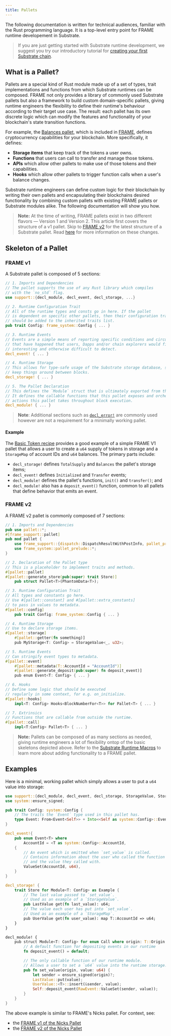 ```yaml
---
title: Pallets
---
```


The following documentation is written for technical audiences, familiar with the Rust programming
language. It is a top-level entry point for FRAME runtime developement in Substrate. 

> If you are just getting started with Substrate runtime development, we suggest you try
> our introductory tutorial for
> [creating your first Substrate chain](../../tutorials/create-your-first-substrate-chain).

## What is a Pallet?

Pallets are a special kind of Rust module made up of a set of types, trait implementations and functions 
from which Substrate runtimes can be composed. FRAME not only 
provides a library of commonly used Substrate pallets but also a framework to build custom domain-specific 
pallets, giving runtime engineers the flexibility to define their runtime's behaviour according to their 
target use case. The result: each pallet has its own discrete logic which can modify the features and 
functionality of your blockchain's state transition functions.


For example, the [Balances pallet](https://github.com/paritytech/substrate/tree/master/frame/balances), which is included in [FRAME](/knowledgebase/runtime/frame), defines cryptocurrency capabilities for your blockchain. More specifically, it
defines: 
- **Storage items** that keep track of the tokens a user owns.
- **Functions** that users can call to transfer
and manage those tokens.
- **APIs** which allow other pallets to make use of those tokens and their capabilities.
- **Hooks**
which allow other pallets to trigger function calls when a user's balance changes.

Substrate runtime engineers can define custom logic for their blockchain by writing their own pallets and encapsulating their blockchains desired functionality by combining custom pallets with existing FRAME pallets or Substrate modules alike. The following documentation will show you how.

> **Note:** At the time of writing, FRAME pallets exist in two different flavors &mdash; Version 1 and Version 2. This article first covers the structure of a v1 pallet. Skip to [FRAME v2](./pallets#frame-v2) for the latest structure of a Substrate pallet. Read [here](./macros#frame-v1-vs-v2) for more information on these changes.

## Skeleton of a Pallet
### FRAME v1
A Substrate pallet is composed of 5 sections:

```rust
// 1. Imports and Dependencies
// The pallet supports the use of any Rust library which compiles
// with the `no_std` flag.
use support::{decl_module, decl_event, decl_storage, ...}

// 2. Runtime Configuration Trait
// All of the runtime types and consts go in here. If the pallet
// is dependent on specific other pallets, then their configuration traits
// should be added to the inherited traits list.
pub trait Config: frame_system::Config { ... }

// 3. Runtime Events
// Events are a simple means of reporting specific conditions and circumstances
// that have happened that users, Dapps and/or chain explorers would find
// interesting and otherwise difficult to detect.
decl_event! { ... }

// 4. Runtime Storage
// This allows for type-safe usage of the Substrate storage database, so you can
// keep things around between blocks.
decl_storage! { ... }

// 5. The Pallet Declaration
// This defines the `Module` struct that is ultimately exported from this pallet.
// It defines the callable functions that this pallet exposes and orchestrates
// actions this pallet takes throughout block execution.
decl_module! { ... }
```
> **Note**: Additional sections such as [`decl_error!`](./macros#decl_error) are commonly used however are not a requirement for a minimally working pallet.
#### Example

The [Basic Token recipe](https://substrate.dev/recipes/basic-token.html) provides a good example of a simple FRAME V1 pallet that allows a user to create a `u64` supply of tokens in storage and a `StorageMap` of account IDs and `u64` balances. The primary parts include:
- `decl_storage!` defines `TotalSupply` and `Balances` the pallet's storage items;
- `decl_event!` defines `Initialized` and `Transfer` events;
- `decl_module!` defines the pallet's functions, `init()` and `transfer()`; and
- `decl_module!` also has a `deposit_event()` function, common to all pallets that define behavior that emits an event.
### FRAME v2
A FRAME v2 pallet is commonly composed of 7 sections:

```rust
// 1. Imports and Dependencies
pub use pallet::*;
#[frame_support::pallet]
pub mod pallet {
	use frame_support::{dispatch::DispatchResultWithPostInfo, pallet_prelude::*};
	use frame_system::pallet_prelude::*;
}

// 2. Declaration of the Pallet type 
// This is a placeholder to implement traits and methods.
#[pallet::pallet]
#[pallet::generate_store(pub(super) trait Store)]
	pub struct Pallet<T>(PhantomData<T>);

// 3. Runtime Configuration Trait
// All types and constants go here. 
// Use #[pallet::constant] and #[pallet::extra_constants] 
// to pass in values to metadata.
#[pallet::config]
	pub trait Config: frame_system::Config { ... }

// 4. Runtime Storage
// Use to declare storage items.
#[pallet::storage]
	#[pallet::getter(fn something)]
	pub MyStorage<T: Config> = StorageValue<_, u32>;

// 5. Runtime Events
// Can stringify event types to metadata.
#[pallet::event]
	#[pallet::metadata(T::AccountId = "AccountId")]
	#[pallet::generate_deposit(pub(super) fn deposit_event)]
	pub enum Event<T: Config> { ... }

// 6. Hooks
// Define some logic that should be executed
// regularly in some context, for e.g. on_initialize.
#[pallet::hooks]
	impl<T: Config> Hooks<BlockNumberFor<T>> for Pallet<T> { ... }

// 7. Extrinsics
// Functions that are callable from outside the runtime.
#[pallet::call]
	impl<T:Config> Pallet<T> { ... }

```
> **Note:** Pallets can be composed of as many sections as needed, giving runtime engineers a lot of flexibility ontop of the basic skeletons depicted above. Refer to the [Substrate Runtime Macros](./macros#substrate-runtime-macros) to learn more about adding functionality to a FRAME pallet.

## Examples

Here is a minimal, working pallet which simply allows a user to put a `u64` value into storage:

```rust
use support::{decl_module, decl_event, decl_storage, StorageValue, StorageMap};
use system::ensure_signed;

pub trait Config: system::Config {
	// The traits the `Event` type used in this pallet has.
	type Event: From<Event<Self>> + Into<<Self as system::Config>::Event>;
}

decl_event!{
	pub enum Event<T> where
		AccountId = <T as system::Config>::AccountId,
	{
		// An event which is emitted when `set_value` is called.
		// Contains information about the user who called the function
		// and the value they called with.
		ValueSet(AccountId, u64),
	}
}

decl_storage! {
	trait Store for Module<T: Config> as Example {
		// The last value passed to `set_value`.
		// Used as an example of a `StorageValue`.
		pub LastValue get(fn last_value): u64;
		// The value each user has put into `set_value`.
		// Used as an example of a `StorageMap`.
		pub UserValue get(fn user_value): map T::AccountId => u64;
	}
}

decl_module! {
	pub struct Module<T: Config> for enum Call where origin: T::Origin {
		// A default function for depositing events in our runtime
		fn deposit_event() = default;

		// The only callable function of our runtime module.
		// Allows a user to set a `u64` value into the runtime storage.
		pub fn set_value(origin, value: u64) {
			let sender = ensure_signed(origin)?;
			LastValue::put(value);
			UserValue::<T>::insert(&sender, value);
			Self::deposit_event(RawEvent::ValueSet(sender, value));
		}
	}
}
```

The above example is similar to FRAME's Nicks pallet. For context, see:
- the [FRAME v1 of the Nicks Pallet](https://github.com/paritytech/substrate/blob/master/frame/nicks/src/lib.rs)
- the [FRAME v2 of the Nicks Pallet](https://github.com/paritytech/substrate/blob/gui-seminar-pallet-migration-nicks-after/frame/nicks/src/lib.rs)
